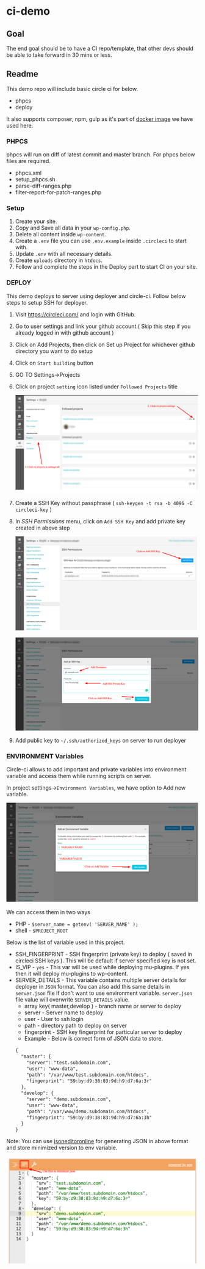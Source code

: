 # ci-demo


## Goal

The end goal should be to have a CI repo/template, that other devs should be able to take forward in 30 mins or less.

## Readme

This demo repo will include basic circle ci for below.

- phpcs
- deploy

It also supports composer, npm, gulp as it's part of [docker image](https://hub.docker.com/r/rtcamp/ci-deployer/tags) we have used here.

### PHPCS

phpcs will run on diff of latest commit and master branch. For phpcs below files are required.

- phpcs.xml
- setup_phpcs.sh
- parse-diff-ranges.php
- filter-report-for-patch-ranges.php

### Setup 
1. Create your site.
2. Copy and Save all data in your `wp-config.php`.
3. Delete all content inside `wp-content`.
4. Create a `.env` file you can use `.env.example` inside `.circleci` to start with.
5. Update `.env` with all necessary details.
6. Create `uploads` directory in `htdocs`.
7. Follow and complete the steps in the Deploy part to start CI on your site.

### DEPLOY

This demo deploys to server using deployer and circle-ci. Follow below steps to setup SSH for deployer.

1. Visit https://circleci.com/ and login with GitHub.
1. Go to user settings and link your github account.( Skip this step if you already logged in with github account )
1. Click on Add Projects, then click on Set up Project for whichever github directory you want to do setup
1. Click on `Start building` button
1. GO TO Settings->Projects
1. Click on project `setting` icon listed under `Followed Projects` title
    
    ![Project setting button](./screenshots/project_setting.png)

1. Create a SSH Key without passphrase ( `ssh-keygen -t rsa -b 4096 -C circleci-key` )
1. In _SSH Permissions_ menu, click on `Add SSH Key` and add private key created in above step
    
    ![SSH key setup button](./screenshots/ssh_key_set.png)

    ![SSH key setup button](./screenshots/ssh_key_add.png)

1. Add public key to `~/.ssh/authorized_keys` on server to run deployer

### ENVIRONMENT Variables

Circle-ci allows to add important and private variables into environment variable and access them while running scripts on server.

In project settings->`Environment Variables`, we have option to Add new variable.

![Environment variable set screen](./screenshots/environment_var.png)

We can access them in two ways

- PHP - `$server_name = getenv( 'SERVER_NAME' );`
- shell - `$PROJECT_ROOT`

Below is the list of variable used in this project.

- SSH_FINGERPRINT - SSH fingerprint (private key) to deploy ( saved in circleci SSH keys ). This will be default if server specified key is not set.
- IS_VIP - `yes` - This var will be used while deploying mu-plugins. If yes then it will deploy mu-plugins to wp-content.
- SERVER_DETAILS - This variable contains multiple server details for deployer in `JSON` format. You can also add this same details in `server.json` file if don't want to use environment variable. `server.json` file value will overwrite `SERVER_DETAILS` value.
    - array key( master,develop ) - branch name or server to deploy
    - server - Server name to deploy
    - user - User to ssh login
    - path - directory path to deploy on server
    - fingerprint - SSH key fingerprint for particular server to deploy
    - Example - Below is correct form of JSON data to store.
   ```
   {
     "master": {
       "server": "test.subdomain.com",
       "user": "www-data",
       "path": "/var/www/test.subdomain.com/htdocs",
       "fingerprint": "59:by:d9:38:83:9d:h9:d7:6a:3r"
     },
     "develop": {
       "server": "demo.subdomain.com",
       "user": "www-data",
       "path": "/var/www/demo.subdomain.com/htdocs",
       "fingerprint": "59:by:d9:38:83:9d:h9:d7:6a:3h"
     }
   }
   ```

Note: You can use [jsoneditoronline](https://jsoneditoronline.org) for generating JSON in above format and store minimized version to env variable.

![JSON editor](./screenshots/json_editor.png)
